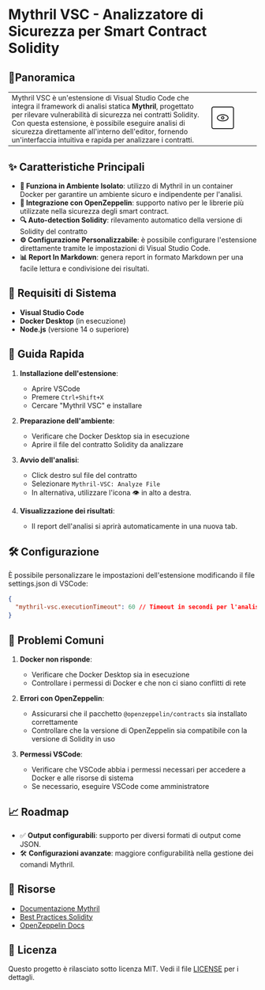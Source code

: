 # Mythril VSC - Analizzatore di Sicurezza per Smart Contract Solidity

## **📄Panoramica**

<table border="0">
<tr>
<td width="80%">
Mythril VSC è un'estensione di Visual Studio Code che integra il framework di analisi statica <b>Mythril</b>, progettato per rilevare vulnerabilità di sicurezza nei contratti Solidity.
Con questa estensione, è possibile eseguire analisi di sicurezza direttamente all'interno dell'editor, fornendo un'interfaccia intuitiva e rapida per analizzare i contratti.
</td>
<td>
<img src="./src/images/mythril-audit-light.jpg" alt="Mythril VSC">
</td>
</tr>
</table>

## ✨ **Caratteristiche Principali**

- **🐳 Funziona in Ambiente Isolato**: utilizzo di Mythril in un container Docker per garantire un ambiente sicuro e indipendente per l'analisi.
- **🚀 Integrazione con OpenZeppelin**: supporto nativo per le librerie più utilizzate nella sicurezza degli smart contract.
- **🔍 **Auto**-detection Solidity**: rilevamento automatico della versione di Solidity del contratto
- **⚙️ Configurazione Personalizzabile**: è possibile configurare l'estensione direttamente tramite le impostazioni di Visual Studio Code.
- **📊 Report In Markdown**: genera report in formato Markdown per una facile lettura e condivisione dei risultati.

## 🔧 **Requisiti di Sistema**

- **Visual Studio Code**
- **Docker Desktop** (in esecuzione)
- **Node.js** (versione 14 o superiore)

## 🚀 **Guida Rapida**

1. **Installazione dell'estensione**:

   - Aprire VSCode
   - Premere `Ctrl+Shift+X`
   - Cercare "Mythril VSC" e installare

2. **Preparazione dell'ambiente**:

   - Verificare che Docker Desktop sia in esecuzione
   - Aprire il file del contratto Solidity da analizzare

3. **Avvio dell'analisi**:

   - Click destro sul file del contratto
   - Selezionare `Mythril-VSC: Analyze File`
   - In alternativa, utilizzare l'icona 👁️ in alto a destra.

4. **Visualizzazione dei risultati**:
   - Il report dell'analisi si aprirà automaticamente in una nuova tab.

## 🛠️ Configurazione

È possibile personalizzare le impostazioni dell'estensione modificando il file settings.json di VSCode:

```json
{
  "mythril-vsc.executionTimeout": 60 // Timeout in secondi per l'analisi
}
```

## 🐛 Problemi Comuni

1. **Docker non risponde**:

   - Verificare che Docker Desktop sia in esecuzione
   - Controllare i permessi di Docker e che non ci siano conflitti di rete

2. **Errori con OpenZeppelin**:

   - Assicurarsi che il pacchetto `@openzeppelin/contracts` sia installato correttamente
   - Controllare che la versione di OpenZeppelin sia compatibile con la versione di Solidity in uso

3. **Permessi VSCode**:
   - Verificare che VSCode abbia i permessi necessari per accedere a Docker e alle risorse di sistema
   - Se necessario, eseguire VSCode come amministratore

## 📈 Roadmap

- ✅ **Output configurabili**: supporto per diversi formati di output come JSON.
- 🛠️ **Configurazioni avanzate**: maggiore configurabilità nella gestione dei comandi Mythril.

## 🔗 Risorse

- [Documentazione Mythril](https://mythril.docs)
- [Best Practices Solidity](https://consensys.github.io/smart-contract-best-practices/)
- [OpenZeppelin Docs](https://docs.openzeppelin.com)

## 📄 Licenza

Questo progetto è rilasciato sotto licenza MIT. Vedi il file [LICENSE](./LICENSE.txt) per i dettagli.
